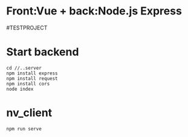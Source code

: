 # Front:Vue + back:Node.js Express 
#TESTPROJECT

# Start backend
```
cd //..server
npm install express
npm install request
npm install cors
node index
```


# nv_client
```
npm run serve
```
